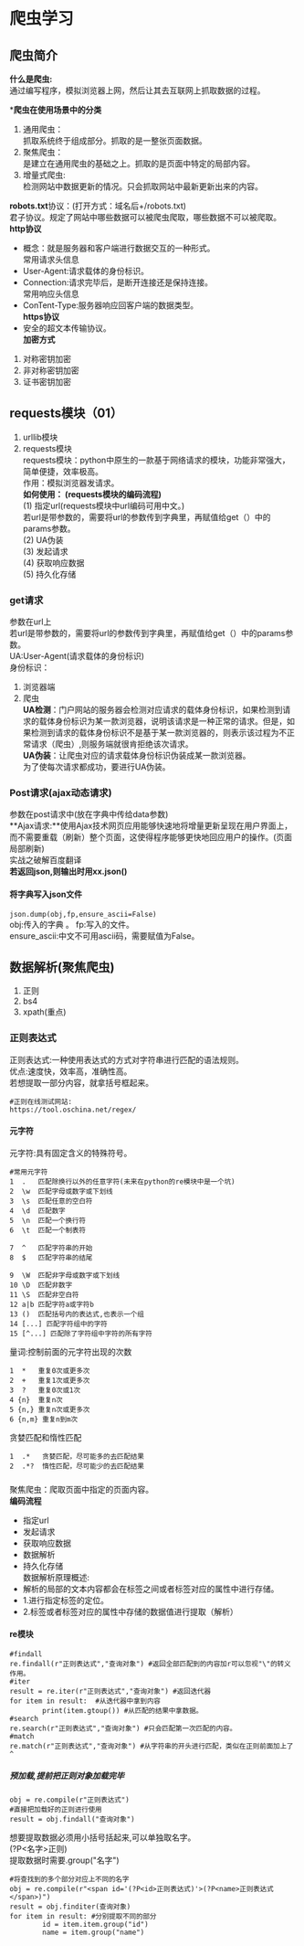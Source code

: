 # 爬虫学习  
## 爬虫简介  
**什么是爬虫:**   
通过编写程序，模拟浏览器上网，然后让其去互联网上抓取数据的过程。  

***爬虫在使用场景中的分类**  
1. 通用爬虫：  
        抓取系统终于组成部分。抓取的是一整张页面数据。  
2. 聚焦爬虫：  
        是建立在通用爬虫的基础之上。抓取的是页面中特定的局部内容。  
3. 增量式爬虫:  
        检测网站中数据更新的情况。只会抓取网站中最新更新出来的内容。  

**robots.txt**协议：(打开方式：域名后+/robots.txt)  
        君子协议。规定了网站中哪些数据可以被爬虫爬取，哪些数据不可以被爬取。  
**http协议**  
- 概念：就是服务器和客户端进行数据交互的一种形式。  
常用请求头信息  
- User-Agent:请求载体的身份标识。  
- Connection:请求完毕后，是断开连接还是保持连接。  
常用响应头信息  
- ConTent-Type:服务器响应回客户端的数据类型。  
**https协议**  
- 安全的超文本传输协议。  
**加密方式**  
1. 对称密钥加密  
2. 非对称密钥加密  
3. 证书密钥加密  
## requests模块（01）    
1. urllib模块  
2. requests模块  
requests模块：python中原生的一款基于网络请求的模块，功能非常强大，简单便捷，效率极高。  
作用：模拟浏览器发请求。  
**如何使用： (requests模块的编码流程)**  
(1) 指定url(requests模块中url编码可用中文。)  
        若url是带参数的，需要将url的参数传到字典里，再赋值给get（）中的params参数。  
(2) UA伪装    
(3) 发起请求   
(4) 获取响应数据  
(5) 持久化存储  

### get请求  
参数在url上  
若url是带参数的，需要将url的参数传到字典里，再赋值给get（）中的params参数。  
UA:User-Agent(请求载体的身份标识)  
身份标识：  
1. 浏览器端  
2. 爬虫  
**UA检测**：门户网站的服务器会检测对应请求的载体身份标识，如果检测到请求的载体身份标识为某一款浏览器，说明该请求是一种正常的请求。但是，如果检测到请求的载体身份标识不是基于某一款浏览器的，则表示该过程为不正常请求（爬虫）,则服务端就很肯拒绝该次请求。  
**UA伪装**：让爬虫对应的请求载体身份标识伪装成某一款浏览器。   
为了使每次请求都成功，要进行UA伪装。  

### Post请求(ajax动态请求)   
参数在post请求中(放在字典中传给data参数)  
**Ajax请求:**使用Ajax技术网页应用能够快速地将增量更新呈现在用户界面上，而不需要重载（刷新）整个页面，这使得程序能够更快地回应用户的操作。(页面局部刷新)  
实战之破解百度翻译  
**若返回json,则输出时用xx.json()**  
#### 将字典写入json文件  
```json.dump(obj,fp,ensure_ascii=False)```  
obj:传入的字典 。 
fp:写入的文件。  
ensure_ascii:中文不可用ascii码，需要赋值为False。  

## 数据解析(聚焦爬虫)  
1. 正则  
2. bs4  
3. xpath(重点)  
### 正则表达式  
正则表达式:一种使用表达式的方式对字符串进行匹配的语法规则。   
优点:速度快，效率高，准确性高。  
若想提取一部分内容，就拿括号框起来。  
```
#正则在线测试网站:  
https://tool.oschina.net/regex/  
```  
#### 元字符  
元字符:具有固定含义的特殊符号。  
```
#常用元字符
1  .   匹配除换行以外的任意字符(未来在python的re模块中是一个坑)  
2  \w  匹配字母或数字或下划线  
3  \s  匹配任意的空白符  
4  \d  匹配数字  
5  \n  匹配一个换行符  
6  \t  匹配一个制表符  

7  ^   匹配字符串的开始  
8  $   匹配字符串的结尾  

9  \W  匹配非字母或数字或下划线  
10 \D  匹配非数字  
11 \S  匹配非空白符  
12 a|b 匹配字符a或字符b  
13 ()  匹配括号内的表达式,也表示一个组  
14 [...] 匹配字符组中的字符  
15 [^...] 匹配除了字符组中字符的所有字符  
```  
量词:控制前面的元字符出现的次数  
```
1  *   重复0次或更多次  
2  +   重复1次或更多次  
3  ?   重复0次或1次  
4 {n}  重复n次  
5 {n,} 重复n次或更多次  
6 {n,m} 重复n到m次  
```  
贪婪匹配和惰性匹配  
```
1  .*   贪婪匹配，尽可能多的去匹配结果  
2  .*?  惰性匹配，尽可能少的去匹配结果  
```
###
聚焦爬虫：爬取页面中指定的页面内容。  
**编码流程** 
- 指定url  
- 发起请求  
- 获取响应数据  
- 数据解析  
- 持久化存储  
数据解析原理概述:  
- 解析的局部的文本内容都会在标签之间或者标签对应的属性中进行存储。  
- 1.进行指定标签的定位。
- 2.标签或者标签对应的属性中存储的数据值进行提取（解析）  

#### re模块  
```
#findall  
re.findall(r"正则表达式","查询对象") #返回全部匹配到的内容加r可以忽视"\"的转义作用。  
#iter  
result = re.iter(r"正则表达式","查询对象") #返回迭代器  
for item in result:  #从迭代器中拿到内容   
        print(item.gtoup()) #从匹配的结果中拿数据。  
#search   
re.search(r"正则表达式","查询对象") #只会匹配第一次匹配的内容。  
#match  
re.match(r"正则表达式","查询对象") #从字符串的开头进行匹配，类似在正则前面加上了^  
```  
##### 预加载,提前把正则对象加载完毕  
```
obj = re.compile(r"正则表达式")  
#直接把加载好的正则进行使用  
result = obj.findall("查询对象")  
```
想要提取数据必须用小括号括起来,可以单独取名字。  
(?P<名字>正则)  
提取数据时需要.group("名字")
```
#将查找到的多个部分对应上不同的名字  
obj = re.compile(r"<span id='(?P<id>正则表达式)'>(?P<name>正则表达式</span>)")  
result = obj.finditer(查询对象)
for item in result: #分别提取不同的部分
        id = item.item.group("id")
        name = item.group("name")
```